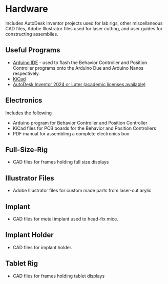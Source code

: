 # Hardware
Includes AutoDesk Inventor projects used for lab rigs, other miscellaneous CAD files, Adobe Illustrator files used for laser cutting, and user guides for constructing assemblies.

## Useful Programs
  - <a href="https://www.arduino.cc/en/software">Arduino IDE</a> - used to flash the Behavior Controller and Position Controller programs onto the Arduino Due and Arduino Nanos respectively.
  - <a href="https://www.kicad.org/">KiCad</a>
  - <a href ="https://www.autodesk.com/products/inventor">AutoDesk Inventor 2024 or Later (academic licenses available)</a>

## Electronics
Includes the following
  - Arduino program for Behavior Controller and Position Controller
  - KiCad files for PCB boards for the Behavior and Position Controllers
  - PDF manual for assembling a complete electronics box

## Full-Size-Rig
  - CAD files for frames holding full size displays

## Illustrator Files
- Adobe Illustrator files for custom made parts from laser-cut arylic

## Implant
- CAD files for metal implant used to head-fix mice.

## Implant Holder
- CAD files for implant holder.

## Tablet Rig
  - CAD files for frames holding tablet displays
